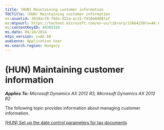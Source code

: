 ```yaml
---
title: (HUN) Maintaining customer information
TOCTitle: (HUN) Maintaining customer information
ms:assetid: 3010acf8-f9da-422a-ac15-f410e8d08faf
ms:mtpsurl: https://technet.microsoft.com/en-us/library/JJ664250(v=AX.60)
ms:contentKeyID: 49385339
ms.date: 04/18/2014
mtps_version: v=AX.60
audience: Application User
ms.search.region: Hungary
---
```


# (HUN) Maintaining customer information 


_**Applies To:** Microsoft Dynamics AX 2012 R3, Microsoft Dynamics AX 2012 R2_

The following topic provides information about managing customer information.

[(HUN) Set up the date control parameters for tax documents](hun-set-up-the-date-control-parameters-for-tax-documents.md)

  



